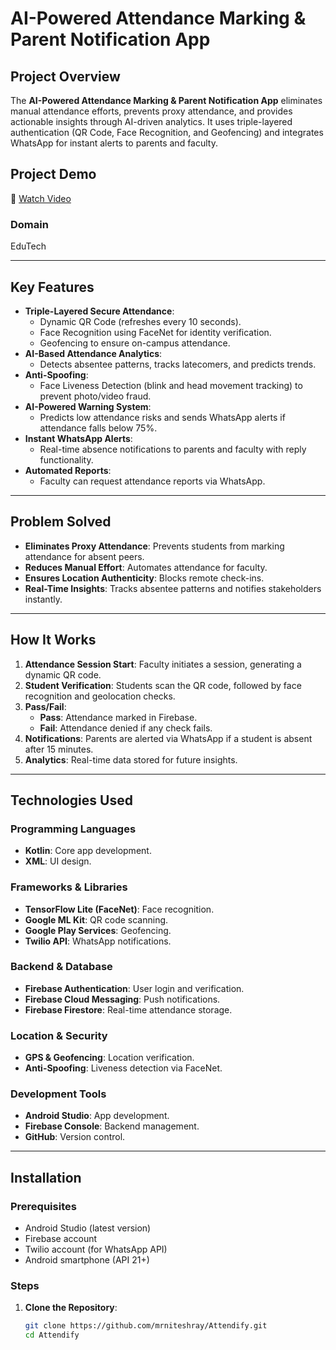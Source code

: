 # AI-Powered Attendance Marking & Parent Notification App
## Project Overview

The **AI-Powered Attendance Marking & Parent Notification App** eliminates manual attendance efforts, prevents proxy attendance, and provides actionable insights through AI-driven analytics. It uses triple-layered authentication (QR Code, Face Recognition, and Geofencing) and integrates WhatsApp for instant alerts to parents and faculty.

## Project Demo  
🎥 [Watch Video](https://www.youtube.com/watch?v=kkn4B-wazqk)


### Domain
EduTech

---

## Key Features

- **Triple-Layered Secure Attendance**:
  - Dynamic QR Code (refreshes every 10 seconds).
  - Face Recognition using FaceNet for identity verification.
  - Geofencing to ensure on-campus attendance.
- **AI-Based Attendance Analytics**:
  - Detects absentee patterns, tracks latecomers, and predicts trends.
- **Anti-Spoofing**:
  - Face Liveness Detection (blink and head movement tracking) to prevent photo/video fraud.
- **AI-Powered Warning System**:
  - Predicts low attendance risks and sends WhatsApp alerts if attendance falls below 75%.
- **Instant WhatsApp Alerts**:
  - Real-time absence notifications to parents and faculty with reply functionality.
- **Automated Reports**:
  - Faculty can request attendance reports via WhatsApp.

---

## Problem Solved

- **Eliminates Proxy Attendance**: Prevents students from marking attendance for absent peers.
- **Reduces Manual Effort**: Automates attendance for faculty.
- **Ensures Location Authenticity**: Blocks remote check-ins.
- **Real-Time Insights**: Tracks absentee patterns and notifies stakeholders instantly.

---

## How It Works

1. **Attendance Session Start**: Faculty initiates a session, generating a dynamic QR code.
2. **Student Verification**: Students scan the QR code, followed by face recognition and geolocation checks.
3. **Pass/Fail**:
   - **Pass**: Attendance marked in Firebase.
   - **Fail**: Attendance denied if any check fails.
4. **Notifications**: Parents are alerted via WhatsApp if a student is absent after 15 minutes.
5. **Analytics**: Real-time data stored for future insights.

---

## Technologies Used

### Programming Languages
- **Kotlin**: Core app development.
- **XML**: UI design.

### Frameworks & Libraries
- **TensorFlow Lite (FaceNet)**: Face recognition.
- **Google ML Kit**: QR code scanning.
- **Google Play Services**: Geofencing.
- **Twilio API**: WhatsApp notifications.

### Backend & Database
- **Firebase Authentication**: User login and verification.
- **Firebase Cloud Messaging**: Push notifications.
- **Firebase Firestore**: Real-time attendance storage.

### Location & Security
- **GPS & Geofencing**: Location verification.
- **Anti-Spoofing**: Liveness detection via FaceNet.

### Development Tools
- **Android Studio**: App development.
- **Firebase Console**: Backend management.
- **GitHub**: Version control.

---

## Installation

### Prerequisites
- Android Studio (latest version)
- Firebase account
- Twilio account (for WhatsApp API)
- Android smartphone (API 21+)

### Steps
1. **Clone the Repository**:
   ```bash
   git clone https://github.com/mrniteshray/Attendify.git
   cd Attendify

